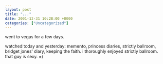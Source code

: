 ```yaml
---
layout: post
title: "..."
date: 2001-12-31 10:28:00 +0000
categories: ["Uncategorized"]
---
```


went to vegas for a few days. 

watched today and yesterday: memento, princess diaries, strictly ballroom, bridget jones' diary, keeping the faith.
i thoroughly enjoyed strictly ballroom. that guy is sexy. =)